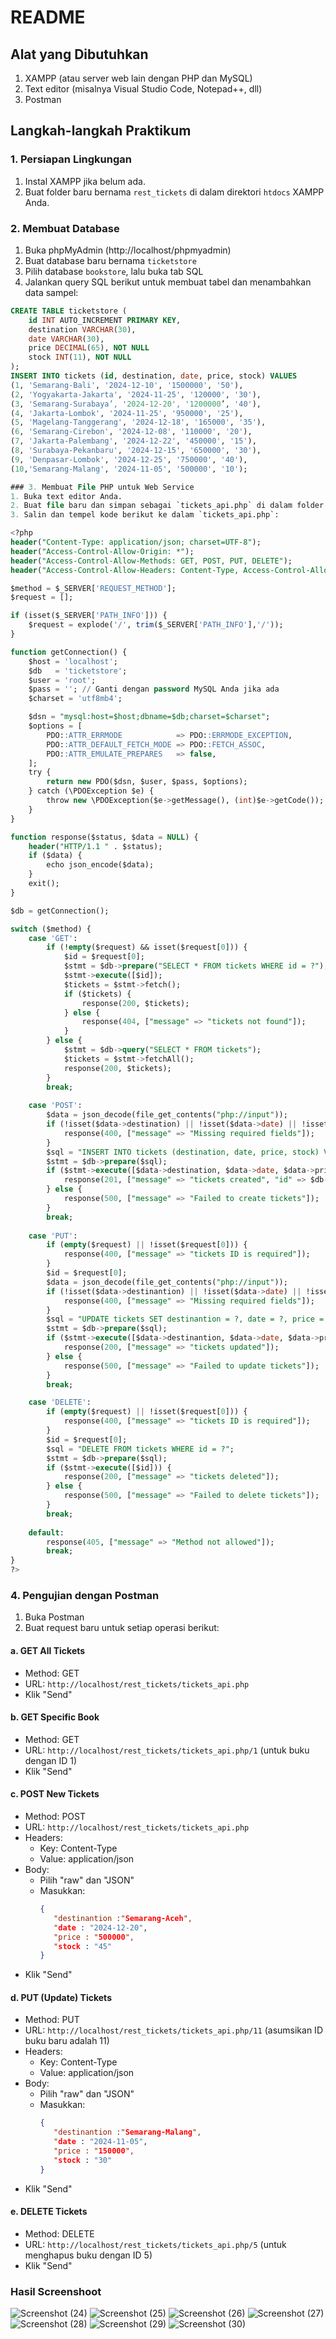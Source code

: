 # README
## Alat yang Dibutuhkan
1. XAMPP (atau server web lain dengan PHP dan MySQL)
2. Text editor (misalnya Visual Studio Code, Notepad++, dll)
3. Postman

## Langkah-langkah Praktikum

### 1. Persiapan Lingkungan
1. Instal XAMPP jika belum ada.
2. Buat folder baru bernama `rest_tickets` di dalam direktori `htdocs` XAMPP Anda.

### 2. Membuat Database
1. Buka phpMyAdmin (http://localhost/phpmyadmin)
2. Buat database baru bernama `ticketstore`
3. Pilih database `bookstore`, lalu buka tab SQL
4. Jalankan query SQL berikut untuk membuat tabel dan menambahkan data sampel:

```sql
CREATE TABLE ticketstore (
    id INT AUTO_INCREMENT PRIMARY KEY,
    destination VARCHAR(30),
    date VARCHAR(30),
    price DECIMAL(65), NOT NULL
    stock INT(11), NOT NULL
);
INSERT INTO tickets (id, destination, date, price, stock) VALUES
(1, 'Semarang-Bali', '2024-12-10', '1500000', '50'),
(2, 'Yogyakarta-Jakarta', '2024-11-25', '120000', '30'),
(3, 'Semarang-Surabaya’, '2024-12-20', '1200000’, '40'),
(4, 'Jakarta-Lombok', '2024-11-25', '950000', '25'),
(5, 'Magelang-Tanggerang', '2024-12-18', '165000', '35'),
(6, 'Semarang-Cirebon', '2024-12-08', '110000', '20'),
(7, 'Jakarta-Palembang', '2024-12-22', '450000', '15'),
(8, 'Surabaya-Pekanbaru', '2024-12-15', '650000', '30'),
(9, 'Denpasar-Lombok', '2024-12-25', '750000', '40'),
(10,'Semarang-Malang', '2024-11-05', '500000', '10');

### 3. Membuat File PHP untuk Web Service
1. Buka text editor Anda.
2. Buat file baru dan simpan sebagai `tickets_api.php` di dalam folder `rest_tickets`.
3. Salin dan tempel kode berikut ke dalam `tickets_api.php`:

<?php
header("Content-Type: application/json; charset=UTF-8");
header("Access-Control-Allow-Origin: *");
header("Access-Control-Allow-Methods: GET, POST, PUT, DELETE");
header("Access-Control-Allow-Headers: Content-Type, Access-Control-Allow-Headers, Authorization, X-Requested-With");

$method = $_SERVER['REQUEST_METHOD'];
$request = [];

if (isset($_SERVER['PATH_INFO'])) {
    $request = explode('/', trim($_SERVER['PATH_INFO'],'/'));
}

function getConnection() {
    $host = 'localhost';
    $db   = 'ticketstore';
    $user = 'root';
    $pass = ''; // Ganti dengan password MySQL Anda jika ada
    $charset = 'utf8mb4';

    $dsn = "mysql:host=$host;dbname=$db;charset=$charset";
    $options = [
        PDO::ATTR_ERRMODE            => PDO::ERRMODE_EXCEPTION,
        PDO::ATTR_DEFAULT_FETCH_MODE => PDO::FETCH_ASSOC,
        PDO::ATTR_EMULATE_PREPARES   => false,
    ];
    try {
        return new PDO($dsn, $user, $pass, $options);
    } catch (\PDOException $e) {
        throw new \PDOException($e->getMessage(), (int)$e->getCode());
    }
}

function response($status, $data = NULL) {
    header("HTTP/1.1 " . $status);
    if ($data) {
        echo json_encode($data);
    }
    exit();
}

$db = getConnection();

switch ($method) {
    case 'GET':
        if (!empty($request) && isset($request[0])) {
            $id = $request[0];
            $stmt = $db->prepare("SELECT * FROM tickets WHERE id = ?");
            $stmt->execute([$id]);
            $tickets = $stmt->fetch();
            if ($tickets) {
                response(200, $tickets);
            } else {
                response(404, ["message" => "tickets not found"]);
            }
        } else {
            $stmt = $db->query("SELECT * FROM tickets");
            $tickets = $stmt->fetchAll();
            response(200, $tickets);
        }
        break;
    
    case 'POST':
        $data = json_decode(file_get_contents("php://input"));
        if (!isset($data->destination) || !isset($data->date) || !isset($data->price) || !isset($data->stock)) {
            response(400, ["message" => "Missing required fields"]);
        }
        $sql = "INSERT INTO tickets (destination, date, price, stock) VALUES (?, ?, ?, ?)";
        $stmt = $db->prepare($sql);
        if ($stmt->execute([$data->destination, $data->date, $data->price, $data->stock])) {
            response(201, ["message" => "tickets created", "id" => $db->lastInsertId()]);
        } else {
            response(500, ["message" => "Failed to create tickets"]);
        }
        break;
    
    case 'PUT':
        if (empty($request) || !isset($request[0])) {
            response(400, ["message" => "tickets ID is required"]);
        }
        $id = $request[0];
        $data = json_decode(file_get_contents("php://input"));
        if (!isset($data->destinantion) || !isset($data->date) || !isset($data->price) || !isset($data->stock)) {
            response(400, ["message" => "Missing required fields"]);
        }
        $sql = "UPDATE tickets SET destinantion = ?, date = ?, price = ?, stock = ? WHERE id = ?";
        $stmt = $db->prepare($sql);
        if ($stmt->execute([$data->destinantion, $data->date, $data->price, $data->stock, $id])) {
            response(200, ["message" => "tickets updated"]);
        } else {
            response(500, ["message" => "Failed to update tickets"]);
        }
        break;

    case 'DELETE':
        if (empty($request) || !isset($request[0])) {
            response(400, ["message" => "tickets ID is required"]);
        }
        $id = $request[0];
        $sql = "DELETE FROM tickets WHERE id = ?";
        $stmt = $db->prepare($sql);
        if ($stmt->execute([$id])) {
            response(200, ["message" => "tickets deleted"]);
        } else {
            response(500, ["message" => "Failed to delete tickets"]);
        }
        break;
    
    default:
        response(405, ["message" => "Method not allowed"]);
        break;
}
?>
```

### 4. Pengujian dengan Postman
1. Buka Postman
2. Buat request baru untuk setiap operasi berikut:

#### a. GET All Tickets
- Method: GET
- URL: `http://localhost/rest_tickets/tickets_api.php`
- Klik "Send"

#### b. GET Specific Book
- Method: GET
- URL: `http://localhost/rest_tickets/tickets_api.php/1` (untuk buku dengan ID 1)
- Klik "Send"

#### c. POST New Tickets
- Method: POST
- URL: `http://localhost/rest_tickets/tickets_api.php`
- Headers: 
  - Key: Content-Type
  - Value: application/json
- Body:
  - Pilih "raw" dan "JSON"
  - Masukkan:
    ```json
    {
       "destinantion :"Semarang-Aceh",
       "date : "2024-12-20",
       "price : "500000",
       "stock : "45"
    }
    ```
- Klik "Send"

#### d. PUT (Update) Tickets
- Method: PUT
- URL: `http://localhost/rest_tickets/tickets_api.php/11` (asumsikan ID buku baru adalah 11)
- Headers: 
  - Key: Content-Type
  - Value: application/json
- Body:
  - Pilih "raw" dan "JSON"
  - Masukkan:
    ```json
    {
       "destinantion :"Semarang-Malang",
       "date : "2024-11-05",
       "price : "150000",
       "stock : "30"
    }
    ```
- Klik "Send"

#### e. DELETE Tickets
- Method: DELETE
- URL: `http://localhost/rest_tickets/tickets_api.php/5` (untuk menghapus buku dengan ID 5)
- Klik "Send"

### Hasil Screenshoot
![Screenshot (24)](https://github.com/user-attachments/assets/60c32652-6efb-47a1-bff5-4d9e6a976bb6)
![Screenshot (25)](https://github.com/user-attachments/assets/10330fec-7768-4ff9-8081-04c1889fc86d)
![Screenshot (26)](https://github.com/user-attachments/assets/1b7ed635-42dd-4ed3-8ba8-2ecd98d882c5)
![Screenshot (27)](https://github.com/user-attachments/assets/8809326b-ea8c-403e-ae4f-92cff0f3b031)
![Screenshot (28)](https://github.com/user-attachments/assets/13e69725-f83d-4f98-b28b-533d9d50963b)
![Screenshot (29)](https://github.com/user-attachments/assets/35e8ec98-4554-41e0-b7dc-18df546febde)
![Screenshot (30)](https://github.com/user-attachments/assets/af5e6518-08ba-4417-b7be-336c8378a19e)


